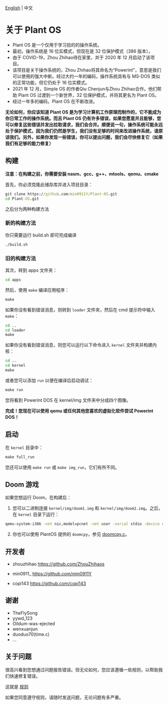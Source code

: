 
[English](../README.md) \| 中文

# 关于 Plant OS

- Plant OS 是一个仅用于学习目的的操作系统。
- 最初，操作系统是 16 位实模式，但现在是 32 位保护模式（386 版本）。
- 由于 COVID-19，Zhou Zhihao待在家里，并于 2020 年 12 月启动了该项目。
- 该项目是关于操作系统的，Zhou Zhihao将其命名为“Powerint”，意思是我们可以使用的强大中断。经过大约一年的编码，操作系统具有与 MS-DOS 类似的正常功能，但它仍处于 16 位实模式。
- 2021 年 12 月，Simple OS 的作者Qiu Chenjun与Zhou Zhihao合作。他们帮助 Plant OS 过渡到一个新世界，32 位保护模式，并将其更名为 Plant OS。
- 经过一年多的编码，Plant OS 在不断改进。

**无论如何，你应该知道 Plant OS 是为学习计算机工作原理而制作的，它不能成为你日常工作的操作系统。而且 Plant OS 仍有许多错误，如果您愿意并且能够，您可以修复这些错误并发出拉取请求，我们会合并。顺便说一句，操作系统可能永远处于保护模式，因为我们仍然是学生，我们没有足够的时间来改进操作系统，请原谅我们。另外，如果你发现一些错误，你可以提出问题，我们会尽快修复它（如果我们有足够的能力修复）**

## 构建

**注意：在构建之前，你需要安装 nasm、gcc、g++、mtools、qemu、cmake**

首先，你必须克隆此储存库并进入项目目录：

```cmd
git clone https://github.com/min0911Y/Plant-OS.git
cd Plant-OS.git
```

之后分为两种构建方法

### 新的构建方法

你只需要运行 build.sh 即可完成编译

```sh
./build.sh
```

### 旧的构建方法

其次，转到 apps 文件夹：

```cmd
cd apps
```

然后，使用 `make` 编译应用程序：

```cmd
make
```

如果你没有看到错误消息，则转到 `loader` 文件夹，然后在 cmd 提示符中输入 `make`：

```cmd
cd ..
cd loader
make
```

如果你没有看到错误消息，则您可以运行以下命令进入 `kernel` 文件夹并构建内核：

```cmd
cd ..
cd kernel
make
```

或者您可以添加 `run` 以便在编译后启动调试：

```cmd
make run
```

您将看到 Powerint DOS 在 kernel/img 文件夹中分成四个图像。

**完成！您现在可以使用 qemu 或任何其他您喜欢的虚拟化软件尝试 Powerint DOS！**

## 启动

在 `kernel` 目录中：

```cmd
make full_run
```

您还可以使用 `make run` 或 `make img_run`，它们有所不同。

## Doom 游戏

如果您想运行 Doom，在构建后：

1. 您可以二进制连接 `kernel/img/doom1.img` 和 `kernel/img/doom2.img`。之后，在 `kernel` 目录下运行：

```cmd
qemu-system-i386 -net nic,model=pcnet -net user -serial stdio -device sb16 -device floppy -fda ./img/Powerint_DOS_386.img -drive id=disk,file=disk.img,if=none -device ahci,id=ahci -device ide-hd,drive=disk,bus=ahci.0 -hdb <YOUR-DOOM-HARD-DISK-FILE-NAME> -boot a -m 512 -enable-kvm
```

2. 你也可以使用 PlantOS 提供的 `doomcpy`，参见 [doomcpy.c](apps/doomcpy/doomcpy.c)。

## 开发者

- zhouzhihao <https://github.com/ZhouZhihaos>

- min0911_ <https://github.com/min0911Y>

- copi143 <https://github.com/copi143>

## 谢谢

- TheFlySong
- yywd_123
- Oildum-was-ejected
- wenxuanjun
- duoduo70(time.c)
- ...

## 关于问题

很高兴看到您想通过问题报告错误。但无论如何，您应该遵循一些规则，以帮助我们快速修复错误。

这就是 [规则](issue_rules.md)

如果您同意遵守规则，请随时发送问题，无论问题有多严重。
